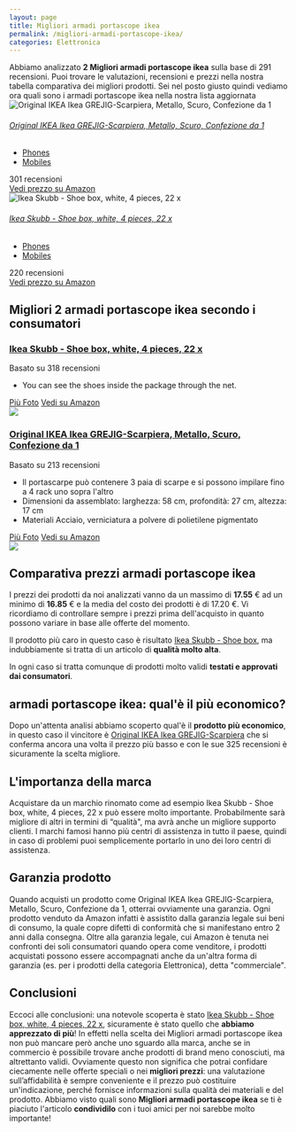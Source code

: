 ```yaml
---
layout: page
title: Migliori armadi portascope ikea
permalink: /migliori-armadi-portascope-ikea/
categories: Elettronica
---
```

<div class="init">Abbiamo analizzato <b>2 Migliori armadi portascope ikea</b> sulla base di 291 recensioni. Puoi trovare le valutazioni, recensioni e prezzi nella nostra tabella comparativa dei migliori prodotti. 
        Sei nel posto giusto quindi vediamo ora quali sono i armadi portascope ikea nella nostra lista aggiornata</div> <div class="container mt-50 mb-50"> <div class="row d-flex justify-content-center "> <div class="col-md-10"> <div class="card card-body mt-3"> <div class="media align-items-center align-items-lg-start text-center text-lg-left flex-column flex-lg-row"> <div class="mr-2 mb-3 mb-lg-0"> <img class="card-image" src="https://m.media-amazon.com/images/I/81Bi6iuLfEL._AC_UL320_.jpg" alt="Original IKEA Ikea GREJIG-Scarpiera, Metallo, Scuro, Confezione da 1"> </div> <div class="media-body"> <h6 class="media-title font-weight-semibold"> <a href="https://amzn.to/3lrbL2I" data-abc="true">Original IKEA Ikea GREJIG-Scarpiera, Metallo, Scuro, Confezione da 1</a> </h6> <ul class="list-inline list-inline-dotted mb-3 mb-lg-2"> <li class="list-inline-item"><a href="#" class="text-muted" data-abc="true">Phones</a> </li> <li class="list-inline-item"><a href="#" class="text-muted" data-abc="true">Mobiles</a> </li> </ul> <p class="mb-3"> </p> </div> <div class="mt-3 mt-lg-0 ml-lg-3 text-center review-block"> <div> <i class="fa fa-star"></i> <i class="fa fa-star"></i> <i class="fa fa-star"></i> <i class="fa fa-star"></i> </div> <div class="text-muted">301 recensioni</div> <a href="https://amzn.to/3lrbL2I" target='_blank' rel='noopener nofollow' class="btn btn-primary">Vedi prezzo su Amazon</a> </div> </div> </div> <div class="card card-body mt-3"> <div class="media align-items-center align-items-lg-start text-center text-lg-left flex-column flex-lg-row"> <div class="mr-2 mb-3 mb-lg-0"> <img class="card-image" src="https://m.media-amazon.com/images/I/31cCVggA5JL._AC_UL320_.jpg" alt="Ikea Skubb - Shoe box, white, 4 pieces, 22 x"> </div> <div class="media-body"> <h6 class="media-title font-weight-semibold"> <a href="https://amzn.to/3yNHLGe" data-abc="true">Ikea Skubb - Shoe box, white, 4 pieces, 22 x</a> </h6> <ul class="list-inline list-inline-dotted mb-3 mb-lg-2"> <li class="list-inline-item"><a href="#" class="text-muted" data-abc="true">Phones</a> </li> <li class="list-inline-item"><a href="#" class="text-muted" data-abc="true">Mobiles</a> </li> </ul> <p class="mb-3"> </p> </div> <div class="mt-3 mt-lg-0 ml-lg-3 text-center review-block"> <div> <i class="fa fa-star"></i> <i class="fa fa-star"></i> <i class="fa fa-star"></i> <i class="fa fa-star"></i> </div> <div class="text-muted">220 recensioni</div> <a href="https://amzn.to/3yNHLGe" target='_blank' rel='noopener nofollow' class="btn btn-primary">Vedi prezzo su Amazon</a> </div> </div> </div> </div> </div> </div>  <div class="container py-4 my-4 mx-auto d-flex flex-column"> <h2>Migliori 2 armadi portascope ikea secondo i consumatori</h2> <div class="row d-flex justify-content-center"> <div class="col-md-10"> <div class="card card-body mt-3"> <div class="header"> <div class="row r1"> <div class="col-md-9 abc"> <h3><a href="https://amzn.to/3yNHLGe" target='_blank' rel='noopener nofollow'>Ikea Skubb - Shoe box, white, 4 pieces, 22 x</a></h3> </div> <div class="col-md-3 text-right pqr"><i class="fa fa-star"></i><i class="fa fa-star"></i><i class="fa fa-star"></i><i class="fa fa-star"></i><i class="fa fa-star"></i></div> <p class="text-right para">Basato su 318 recensioni</p> </div> </div> <div class="container-body mt-4"> <div class="row r3"> <div class="col-md-5 p-0 klo"> <div class="row"> <div class="col ul-feature"> <ul class='a-unordered-list a-vertical a-spacing-mini'> <li><span class='a-list-item'> You can see the shoes inside the package through the net. </span></li> </ul> </div> </div> <div class="row"> <div class="col text-center"> <a href="https://amzn.to/3yNHLGe" target='_blank' rel='noopener nofollow' class="btn btn-secondary btn-piu-foto">Più Foto</a> <a href="https://amzn.to/3yNHLGe" target='_blank' rel='noopener nofollow' class="btn btn-primary btn-vedi-su-amazon">Vedi su Amazon</a> </div> </div> </div> <div class="col-md-7 img-detail"> <img src="https://m.media-amazon.com/images/I/31cCVggA5JL._AC_UL320_.jpg"> </div> </div> </div> </div> </div> </div> <div class="row d-flex justify-content-center"> <div class="col-md-10"> <div class="card card-body mt-3"> <div class="header"> <div class="row r1"> <div class="col-md-9 abc"> <h3><a href="https://amzn.to/3lrbL2I" target='_blank' rel='noopener nofollow'>Original IKEA Ikea GREJIG-Scarpiera, Metallo, Scuro, Confezione da 1</a></h3> </div> <div class="col-md-3 text-right pqr"><i class="fa fa-star"></i><i class="fa fa-star"></i><i class="fa fa-star"></i><i class="fa fa-star"></i><i class="fa fa-star"></i></div> <p class="text-right para">Basato su 213 recensioni</p> </div> </div> <div class="container-body mt-4"> <div class="row r3"> <div class="col-md-5 p-0 klo"> <div class="row"> <div class="col ul-feature"> <ul class='a-unordered-list a-vertical a-spacing-mini'> <li><span class='a-list-item'> Il portascarpe può contenere 3 paia di scarpe e si possono impilare fino a 4 rack uno sopra l'altro </span></li> <li><span class='a-list-item'> Dimensioni da assemblato: larghezza: 58 cm, profondità: 27 cm, altezza: 17 cm </span></li> <li><span class='a-list-item'> Materiali Acciaio, verniciatura a polvere di polietilene pigmentato </span></li> </ul> </div> </div> <div class="row"> <div class="col text-center"> <a href="https://amzn.to/3lrbL2I" target='_blank' rel='noopener nofollow' class="btn btn-secondary btn-piu-foto">Più Foto</a> <a href="https://amzn.to/3lrbL2I" target='_blank' rel='noopener nofollow' class="btn btn-primary btn-vedi-su-amazon">Vedi su Amazon</a> </div> </div> </div> <div class="col-md-7 img-detail"> <img src="https://m.media-amazon.com/images/I/81Bi6iuLfEL._AC_UL320_.jpg"> </div> </div> </div> </div> </div> </div> </div> <div class="price-table">
                <h2>Comparativa prezzi armadi portascope ikea</h2>
                <div><p>I prezzi dei prodotti da noi analizzati vanno da un massimo di <b>17.55</b> € ad un minimo di <b>16.85</b> € e la media del costo dei prodotti è di 17.20 €. Vi ricordiamo di controllare sempre i prezzi prima dell'acquisto in quanto possono variare in base alle offerte del momento.</p>
                <p>Il prodotto più caro in questo caso è risultato <a href="https://amzn.to/3yNHLGe" target="_blank" rel="noopener nofollow">Ikea Skubb - Shoe box</a>, ma indubbiamente si tratta di un articolo di <b>qualità molto alta</b>.</p>
                <p>In ogni caso si tratta comunque di prodotti molto validi <b>testati e approvati dai consumatori</b>.</p></div>
            </div><div class="price-table-low"><h2>armadi portascope ikea: qual'è il più economico?</h2><div><p>Dopo un'attenta analisi abbiamo scoperto qual'è il <b>prodotto più economico</b>, in questo caso il vincitore è <a href="https://amzn.to/3lrbL2I" target="_blank" rel="noopener nofollow">Original IKEA Ikea GREJIG-Scarpiera</a> che si conferma ancora una volta il prezzo più basso e con le sue 325 recensioni è sicuramente la scelta migliore. </p></div></div><h2>L'importanza della marca</h2>
<div>Acquistare da un marchio rinomato come ad esempio Ikea Skubb - Shoe box, white, 4 pieces, 22 x può essere molto importante. 
    Probabilmente sarà migliore di altri in termini di “qualità", ma avrà anche un migliore supporto clienti. 
    I marchi famosi hanno più centri di assistenza in tutto il paese, quindi in caso 
    di problemi puoi semplicemente portarlo in uno dei loro centri di assistenza.
</div>
<h2>Garanzia prodotto</h2>
<div>Quando acquisti un prodotto come Original IKEA Ikea GREJIG-Scarpiera, Metallo, Scuro, Confezione da 1, otterrai ovviamente una garanzia. 
Ogni prodotto venduto da Amazon infatti è assistito dalla garanzia legale sui beni di consumo, 
la quale copre difetti di conformità che si manifestano entro 2 anni dalla consegna.
Oltre alla garanzia legale, cui Amazon è tenuta nei confronti dei soli consumatori quando opera come venditore, 
i prodotti acquistati possono essere accompagnati anche da un'altra forma di garanzia 
(es. per i prodotti della categoria Elettronica), detta "commerciale".
</div><h2>Conclusioni</h2><div>
        Eccoci alle conclusioni: una notevole scoperta è stato <a href="https://amzn.to/3yNHLGe" target="_blank" rel="noopener nofollow">Ikea Skubb - Shoe box, white, 4 pieces, 22 x</a>, sicuramente è stato quello che <b>abbiamo apprezzato di più</b>!      
        In effetti nella scelta dei Migliori armadi portascope ikea non può mancare però anche uno sguardo alla marca, anche se in commercio è possibile trovare anche prodotti di brand meno conosciuti, ma altrettanto validi.
        Ovviamente questo non significa che potrai confidare ciecamente nelle offerte speciali o nei <b>migliori prezzi</b>: una valutazione sull’affidabilità è sempre conveniente e il prezzo può costituire un'indicazione, perché fornisce informazioni sulla qualità dei materiali e del prodotto.
        Abbiamo visto quali sono <b>Migliori armadi portascope ikea</b> se ti è piaciuto l'articolo <b>condividilo</b> con i tuoi amici per noi sarebbe molto importante!
      </div>